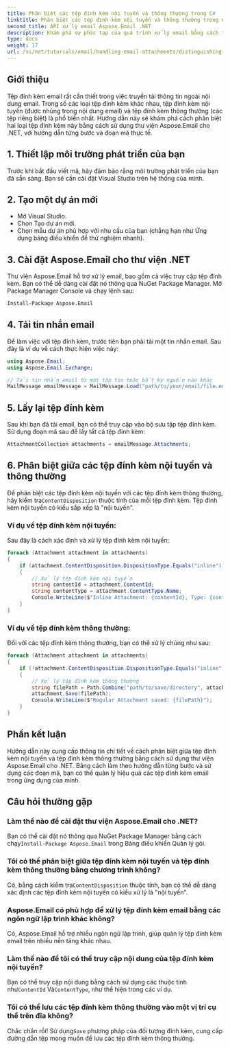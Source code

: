 ```yaml
---
title: Phân biệt các tệp đính kèm nội tuyến và thông thường trong C#
linktitle: Phân biệt các tệp đính kèm nội tuyến và thông thường trong C#
second_title: API xử lý email Aspose.Email .NET
description: Khám phá sự phức tạp của quá trình xử lý email bằng cách tìm hiểu cách phân biệt giữa tệp đính kèm nội tuyến và tệp đính kèm thông thường bằng thư viện Aspose.Email cho .NET. Hướng dẫn toàn diện này cung cấp hướng dẫn từng bước.
type: docs
weight: 17
url: /vi/net/tutorials/email/handling-email-attachments/distinguishing-inline-and-regular-attachments-in-csharp/
---
```

## Giới thiệu

Tệp đính kèm email rất cần thiết trong việc truyền tải thông tin ngoài nội dung email. Trong số các loại tệp đính kèm khác nhau, tệp đính kèm nội tuyến (được nhúng trong nội dung email) và tệp đính kèm thông thường (các tệp riêng biệt) là phổ biến nhất. Hướng dẫn này sẽ khám phá cách phân biệt hai loại tệp đính kèm này bằng cách sử dụng thư viện Aspose.Email cho .NET, với hướng dẫn từng bước và đoạn mã thực tế.

## 1. Thiết lập môi trường phát triển của bạn

Trước khi bắt đầu viết mã, hãy đảm bảo rằng môi trường phát triển của bạn đã sẵn sàng. Bạn sẽ cần cài đặt Visual Studio trên hệ thống của mình. 

## 2. Tạo một dự án mới

- Mở Visual Studio.
- Chọn Tạo dự án mới.
- Chọn mẫu dự án phù hợp với nhu cầu của bạn (chẳng hạn như Ứng dụng bảng điều khiển để thử nghiệm nhanh).

## 3. Cài đặt Aspose.Email cho thư viện .NET

Thư viện Aspose.Email hỗ trợ xử lý email, bao gồm cả việc truy cập tệp đính kèm. Bạn có thể dễ dàng cài đặt nó thông qua NuGet Package Manager. Mở Package Manager Console và chạy lệnh sau:

```bash
Install-Package Aspose.Email
```

## 4. Tải tin nhắn email

Để làm việc với tệp đính kèm, trước tiên bạn phải tải một tin nhắn email. Sau đây là ví dụ về cách thực hiện việc này:

```csharp
using Aspose.Email;
using Aspose.Email.Exchange;

// Tải tin nhắn email từ một tập tin hoặc bất kỳ nguồn nào khác
MailMessage emailMessage = MailMessage.Load("path/to/your/email/file.eml");
```

## 5. Lấy lại tệp đính kèm

Sau khi bạn đã tải email, bạn có thể truy cập vào bộ sưu tập tệp đính kèm. Sử dụng đoạn mã sau để lấy tất cả tệp đính kèm:

```csharp
AttachmentCollection attachments = emailMessage.Attachments;
```

## 6. Phân biệt giữa các tệp đính kèm nội tuyến và thông thường

 Để phân biệt các tệp đính kèm nội tuyến với các tệp đính kèm thông thường, hãy kiểm tra`ContentDisposition` thuộc tính của mỗi tệp đính kèm. Tệp đính kèm nội tuyến có kiểu sắp xếp là "nội tuyến".

### Ví dụ về tệp đính kèm nội tuyến:

Sau đây là cách xác định và xử lý tệp đính kèm nội tuyến:

```csharp
foreach (Attachment attachment in attachments)
{
    if (attachment.ContentDisposition.DispositionType.Equals("inline"))
    {
        // Xử lý tệp đính kèm nội tuyến
        string contentId = attachment.ContentId;
        string contentType = attachment.ContentType.Name;
        Console.WriteLine($"Inline Attachment: {contentId}, Type: {contentType}");
    }
}
```

### Ví dụ về tệp đính kèm thông thường:

Đối với các tệp đính kèm thông thường, bạn có thể xử lý chúng như sau:

```csharp
foreach (Attachment attachment in attachments)
{
    if (!attachment.ContentDisposition.DispositionType.Equals("inline"))
    {
        // Xử lý tệp đính kèm thông thường
        string filePath = Path.Combine("path/to/save/directory", attachment.Name);
        attachment.Save(filePath);
        Console.WriteLine($"Regular Attachment saved: {filePath}");
    }
}
```

## Phần kết luận

Hướng dẫn này cung cấp thông tin chi tiết về cách phân biệt giữa tệp đính kèm nội tuyến và tệp đính kèm thông thường bằng cách sử dụng thư viện Aspose.Email cho .NET. Bằng cách làm theo hướng dẫn từng bước và sử dụng các đoạn mã, bạn có thể quản lý hiệu quả các tệp đính kèm email trong ứng dụng của mình.

## Câu hỏi thường gặp

### Làm thế nào để cài đặt thư viện Aspose.Email cho .NET?
 Bạn có thể cài đặt nó thông qua NuGet Package Manager bằng cách chạy`Install-Package Aspose.Email` trong Bảng điều khiển Quản lý gói.

### Tôi có thể phân biệt giữa tệp đính kèm nội tuyến và tệp đính kèm thông thường bằng chương trình không?
 Có, bằng cách kiểm tra`ContentDisposition` thuộc tính, bạn có thể dễ dàng xác định các tệp đính kèm nội tuyến có kiểu xử lý là "nội tuyến".

### Aspose.Email có phù hợp để xử lý tệp đính kèm email bằng các ngôn ngữ lập trình khác không?
Có, Aspose.Email hỗ trợ nhiều ngôn ngữ lập trình, giúp quản lý tệp đính kèm email trên nhiều nền tảng khác nhau.

### Làm thế nào để tôi có thể truy cập nội dung của tệp đính kèm nội tuyến?
 Bạn có thể truy cập nội dung bằng cách sử dụng các thuộc tính như`ContentId` Và`ContentType`, như thể hiện trong các ví dụ.

### Tôi có thể lưu các tệp đính kèm thông thường vào một vị trí cụ thể trên đĩa không?
 Chắc chắn rồi! Sử dụng`Save` phương pháp của đối tượng đính kèm, cung cấp đường dẫn tệp mong muốn để lưu các tệp đính kèm thông thường.